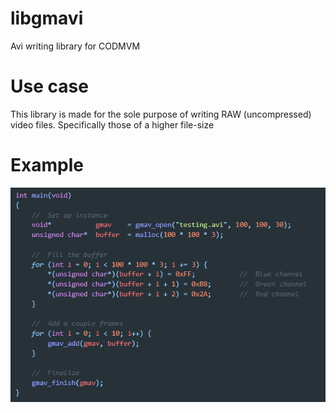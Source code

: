 # libgmavi
Avi writing library for CODMVM

# Use case
This library is made for the sole purpose of writing RAW (uncompressed) video files. Specifically those of a higher file-size

# Example
<p align="center">
<img src="https://github.com/gmzorz/libgmavi/blob/main/exmp.png?raw=true"></img>
</p>